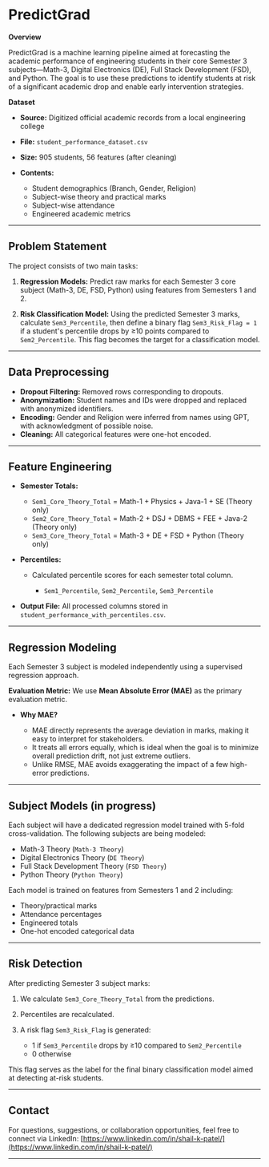 # PredictGrad

**Overview**

PredictGrad is a machine learning pipeline aimed at forecasting the academic performance of engineering students in their core Semester 3 subjects—Math-3, Digital Electronics (DE), Full Stack Development (FSD), and Python. The goal is to use these predictions to identify students at risk of a significant academic drop and enable early intervention strategies.

**Dataset**

* **Source:** Digitized official academic records from a local engineering college
* **File:** `student_performance_dataset.csv`
* **Size:** 905 students, 56 features (after cleaning)
* **Contents:**

  * Student demographics (Branch, Gender, Religion)
  * Subject-wise theory and practical marks
  * Subject-wise attendance
  * Engineered academic metrics

---

## Problem Statement

The project consists of two main tasks:

1. **Regression Models:**
   Predict raw marks for each Semester 3 core subject (Math-3, DE, FSD, Python) using features from Semesters 1 and 2.

2. **Risk Classification Model:**
   Using the predicted Semester 3 marks, calculate `Sem3_Percentile`, then define a binary flag `Sem3_Risk_Flag = 1` if a student's percentile drops by ≥10 points compared to `Sem2_Percentile`. This flag becomes the target for a classification model.

---

## Data Preprocessing

* **Dropout Filtering:** Removed rows corresponding to dropouts.
* **Anonymization:** Student names and IDs were dropped and replaced with anonymized identifiers.
* **Encoding:** Gender and Religion were inferred from names using GPT, with acknowledgment of possible noise.
* **Cleaning:** All categorical features were one-hot encoded.

---

## Feature Engineering

* **Semester Totals:**

  * `Sem1_Core_Theory_Total` = Math-1 + Physics + Java-1 + SE (Theory only)
  * `Sem2_Core_Theory_Total` = Math-2 + DSJ + DBMS + FEE + Java-2 (Theory only)
  * `Sem3_Core_Theory_Total` = Math-3 + DE + FSD + Python (Theory only)
* **Percentiles:**

  * Calculated percentile scores for each semester total column.

    * `Sem1_Percentile`, `Sem2_Percentile`, `Sem3_Percentile`
* **Output File:**
  All processed columns stored in `student_performance_with_percentiles.csv`.

---

## Regression Modeling

Each Semester 3 subject is modeled independently using a supervised regression approach.

**Evaluation Metric:**
We use **Mean Absolute Error (MAE)** as the primary evaluation metric.

* **Why MAE?**

  * MAE directly represents the average deviation in marks, making it easy to interpret for stakeholders.
  * It treats all errors equally, which is ideal when the goal is to minimize overall prediction drift, not just extreme outliers.
  * Unlike RMSE, MAE avoids exaggerating the impact of a few high-error predictions.

---

## Subject Models (in progress)

Each subject will have a dedicated regression model trained with 5-fold cross-validation. The following subjects are being modeled:

* Math-3 Theory (`Math-3 Theory`)
* Digital Electronics Theory (`DE Theory`)
* Full Stack Development Theory (`FSD Theory`)
* Python Theory (`Python Theory`)

Each model is trained on features from Semesters 1 and 2 including:

* Theory/practical marks
* Attendance percentages
* Engineered totals
* One-hot encoded categorical data

---

## Risk Detection

After predicting Semester 3 subject marks:

1. We calculate `Sem3_Core_Theory_Total` from the predictions.
2. Percentiles are recalculated.
3. A risk flag `Sem3_Risk_Flag` is generated:

   * 1 if `Sem3_Percentile` drops by ≥10 compared to `Sem2_Percentile`
   * 0 otherwise

This flag serves as the label for the final binary classification model aimed at detecting at-risk students.

---

## Contact

For questions, suggestions, or collaboration opportunities, feel free to connect via LinkedIn:
[https://www.linkedin.com/in/shail-k-patel/](https://www.linkedin.com/in/shail-k-patel/)

---

